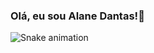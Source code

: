 ### Olá, eu sou Alane Dantas!👋

![Snake animation](https://github.com/AlaneDantass/AlaneDantass/blob/output/github-contribution-grid-snake.svg)
